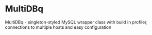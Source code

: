 MultiDBq
========

MultiDBq - singleton-styled MySQL wrapper class with build in profiler, connections to multiple hosts and easy configuration